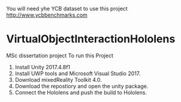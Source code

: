 You will need yhe YCB dataset to use this project http://www.ycbbenchmarks.com

# VirtualObjectInteractionHololens
MSc dissertation project
To run this Project
1. Install Unity 2017.4.8f1
2. Install UWP tools and Microsoft Visual Studio 2017.
3. Download mixedReality Toolkit 4.0.
4. Download the repostiory and open the unity package.
5. Connect the Hololens and push the build to Hololens.
